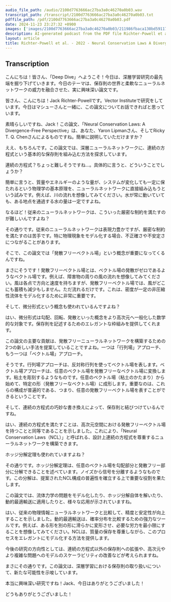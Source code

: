 ```yaml
---
audio_file_path: /audio/2100d7763666ac27ba3a0c46270a0b03.wav
transcript_path: /transcript/2100d7763666ac27ba3a0c46270a0b03.txt
pdffile_path: /pdf/2100d7763666ac27ba3a0c46270a0b03.pdf
date: 2024-11-23 23:27:32 +0900
images: ['images/2100d7763666ac27ba3a0c46270a0b03/211986fbaca130bd591179e956b048578bef8342f94b021263b5256684826e6d.jpg', 'images/2100d7763666ac27ba3a0c46270a0b03/fd2efa71c9dba0cbbca3103bf13023378eef26606aa0069b37c1a4b666a532d3.jpg', 'images/2100d7763666ac27ba3a0c46270a0b03/8f0e194604ad86e5db2aaddcb242c24f120f52432c57298192fe704848dc5dec.jpg', 'images/2100d7763666ac27ba3a0c46270a0b03/e21d8fbc882b4d8a41b85298c019918432014e82f5a729e2ad96068635471b5b.jpg', 'images/2100d7763666ac27ba3a0c46270a0b03/5f5f94726f5458a4de5afb570e6332000b18dc8a1f161064a94ff0314328e143.jpg', 'images/2100d7763666ac27ba3a0c46270a0b03/ed72b823b5b03b8cb56e4a7e7a1ff5e77ca4e83a11bc991efcb1823346f7faa3.jpg', 'images/2100d7763666ac27ba3a0c46270a0b03/668f653e5fcd26d8cab6ef633c81da27a6eaeed786c55da5745b60f159fc8c31.jpg', 'images/2100d7763666ac27ba3a0c46270a0b03/9e255da58af89f86bb48a36dbe7385da03174c4547ed28ccf1d67b8849b82075.jpg', 'images/2100d7763666ac27ba3a0c46270a0b03/6808ce23e821e1610de3ebf79a7ba993c97f92bc13b7fb09537eb7a9792cc0bf.jpg', 'images/2100d7763666ac27ba3a0c46270a0b03/2a5f6cfcef0d4e867c68675b684a7c0f04d16e7cc9a7112aa09f36a32c2b8fd4.jpg', 'images/2100d7763666ac27ba3a0c46270a0b03/d447695d45865fc48ec26ec5ac60e4d64673997248bf709f12ed06f866592bf2.jpg']
description: AI-generated podcast from the PDF file Richter-Powell et al. - 2022 - Neural Conservation Laws A Divergence-Free Perspe_JP / 2100d7763666ac27ba3a0c46270a0b03
layout: article
title: Richter-Powell et al. - 2022 - Neural Conservation Laws A Divergence-Free Perspe_JP
---
```


## Transcription
こんにちは！皆さん、「Deep Dive」へようこそ！今日は、深層学習研究の最先端を掘り下げていきます。今日のテーマは、保存則の世界と柔軟なニューラルネットワークの威力を融合させた、実に興味深い論文です。

皆さん、こんにちは！Jack Richter-Powellです。Vector Instituteで研究をしています。今日はマシューさんと一緒に、この論文についてお話できればと思っています。

素晴らしいですね、Jack！この論文、「Neural Conservation Laws: A Divergence-Free Perspective」は、あなた、Yaron Lipmanさん、そしてRicky T. Q. Chenさんによるものですね。簡単に説明していただけますか？

ええ、もちろんです。この論文では、深層ニューラルネットワークに、連続の方程式という基本的な保存則を組み込む方法を探求しています。

連続の方程式？ちょっと難しそうですね…。具体的に言うと、どういうことでしょうか？

簡単に言うと、質量やエネルギーのような量が、システムが変化しても一定に保たれるという物理学の基本原理を、ニューラルネットワークに直接組み込もうという試みです。例えば、川の流れを想像してみてください。水が常に動いていても、ある地点を通過する水の量は一定ですよね。

なるほど！従来のニューラルネットワークは、こういった厳密な制約を満たすのが難しいんですよね？

その通りです。従来のニューラルネットワークは表現力豊かですが、厳密な制約を満たすのは苦手です。特に物理現象をモデル化する場合、不正確さや不安定さにつながることがあります。

そこで、この論文では「発散フリーベクトル場」という概念が重要になってくるんですね。

まさにそうです！発散フリーベクトル場とは、ベクトル場の発散がゼロであるようなベクトル場です。例えば、障害物の周りの風の流れを想像してみてください。風は各点で方向と速度を持ちますが、発散フリーベクトル場では、風がどこにも蓄積も減少もしません。ただ流れるだけです。これは、密度が一定の非圧縮性流体をモデル化するために非常に重要です。

そして、微分形式という概念も使われているんですよね？

はい、微分形式は勾配、回転、発散といった概念をより高次元へ一般化した数学的な対象です。保存則を記述するためのエレガントな枠組みを提供してくれます。

この論文の主要な貢献は、発散フリーニューラルネットワークを構築するための2つの新しい手法を提案していることですよね。一つは「行列場」アプローチ、もう一つは「ベクトル場」アプローチ。

そうです。行列場アプローチは、反対称行列を使ってベクトル場を表します。ベクトル場アプローチは、任意のベクトル場を発散フリーなベクトル場に変換します。粘土を彫刻するようなものです。任意のベクトル場（粘土のかたまり）から始めて、特定の形（発散フリーなベクトル場）に成形します。重要なのは、これらの構成が普遍的である、つまり、任意の発散フリーベクトル場を表すことができるということです。

そして、連続の方程式の巧妙な書き換えによって、保存則と結びつけているんですね。

はい、連続の方程式を満たすことは、高次元空間における発散フリーベクトル場を持つことと同等であることを示しました。これにより、「Neural Conservation Laws（NCL）」と呼ばれる、設計上連続の方程式を尊重するニューラルネットワークを構築できます。

ホッジ分解定理も使われていますよね？

その通りです。ホッジ分解定理は、任意のベクトル場を勾配部分と発散フリー部分に分解できることを述べています。ノイズから信号を分離するようなものです。この分解は、提案されたNCL構成の普遍性を確立する上で重要な役割を果たします。

この論文では、流体力学の問題をモデル化したり、ホッジ分解自体を解いたり、動的最適輸送に適用したりと、様々な応用が示されていますね。

はい、従来の物理情報ニューラルネットワークと比較して、精度と安定性が向上することを示しました。動的最適輸送は、確率分布を比較するための強力なツールです。例えば、ある形を別の形に滑らかに変形させ、必要な労力を最小限にすることを想像してみてください。NCLは、質量の保存を尊重しながら、このプロセスをエレガントにモデル化する方法を提供します。

今後の研究の方向性としては、連続の方程式以外の保存則への拡張や、高次元やより複雑な問題へのモデルのスケーラビリティの改善などが考えられますね。

まさにその通りです。この論文は、深層学習における保存則の取り扱いについて、新たな可能性を示唆しています。

本当に興味深い研究ですね！Jack、今日はありがとうございました！

どうもありがとうございました！





